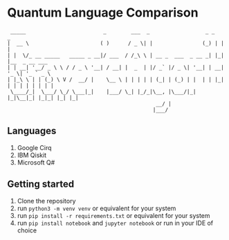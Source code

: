 # Quantum Language Comparison

```text
 _____                         _        ___  _                  _ _   _               
|  __ \                       ( )      / _ \| |                (_) | | |              
| |  \/_ __ _____   _____ _ __|/ ___  / /_\ \ | __ _  ___  _ __ _| |_| |__  _ __ ___  
| | __| '__/ _ \ \ / / _ \ '__| / __| |  _  | |/ _` |/ _ \| '__| | __| '_ \| '_ ` _ \ 
| |_\ \ | | (_) \ V /  __/ |    \__ \ | | | | | (_| | (_) | |  | | |_| | | | | | | | |
 \____/_|  \___/ \_/ \___|_|    |___/ \_| |_/_|\__, |\___/|_|  |_|\__|_| |_|_| |_| |_|
                                                __/ |                                 
                                               |___/ 
```

## Languages

1. Google Cirq
2. IBM Qiskit
3. Microsoft Q#

## Getting started

1. Clone the repository
2. run `python3 -m venv venv` or equivalent for your system
3. run `pip install -r requirements.txt` or equivalent for your system
4. run `pip install notebook` and `jupyter notebook` or run in your IDE of choice
